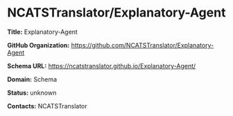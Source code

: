 # NCATSTranslator/Explanatory-Agent

**Title:** Explanatory-Agent



**GitHub Organization:** https://github.com/NCATSTranslator/Explanatory-Agent

**Schema URL:** https://ncatstranslator.github.io/Explanatory-Agent/



**Domain:** Schema

**Status:** unknown



**Contacts:** NCATSTranslator